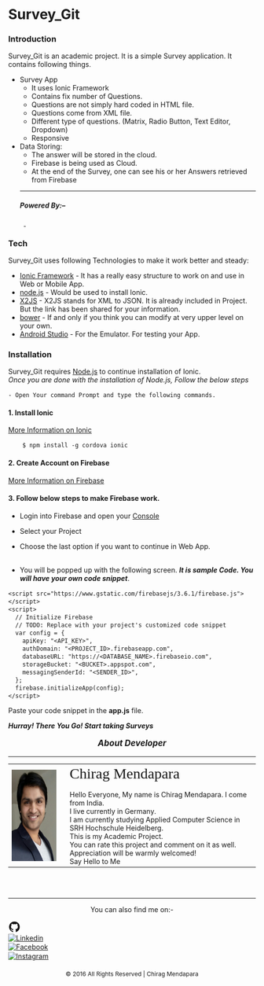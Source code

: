 <html>
<head>
<meta charset="utf-8">
<title>
</title>
<link href="https://fonts.googleapis.com/css?family=Pinyon+Script" rel="stylesheet">
<link href="https://fonts.googleapis.com/css?family=Parisienne" rel="stylesheet">
<style>
</style>
</head>
<body id="preview">
<h1><a id="Survey_Git_0"></a>Survey_Git</h1>

<h3><a id="Introduction_1"></a>Introduction</h3>

<p>Survey_Git is an academic project. It is a simple Survey application. It contains following things.</p>

<ul>
<li>Survey App
<ul>
<li>It uses Ionic Framework</li>
<li>Contains fix number of Questions.</li>
<li>Questions are not simply hard coded in HTML file.</li>
<li>Questions come from XML file.</li>
<li>Different type of questions. (Matrix, Radio Button, Text Editor, Dropdown)</li>
<li>Responsive</li>
</ul>

</li>
<li>Data Storing:

<ul>
<li>The answer will be stored in the cloud.</li>
<li>Firebase is being used as Cloud.</li>
<li>At the end of the Survey, one can see his or her Answers retrieved from Firebase</li>
</ul>

<hr />
<h4><a id="___Powered_By____17"></a><strong><em>Powered By:&ndash;</em></strong></h4>

<a href="http://ionicframework.com"><img src="https://media.licdn.com/media/AAEAAQAAAAAAAANfAAAAJDhiY2VjZmQ5LTk1OWMtNDU0MS04YjNmLTZjZGNmNTliNTY3OA.png" alt="" /></a>
 <a href="https://firebase.google.com"><img src="http://www.thesiliconvalleyinstitute.com/img/home/partners/logo7.png" alt="" /></a> <a href="https://www.javascript.com/">
 <img src="https://simpledevcode.files.wordpress.com/2014/06/logo_javascript-e1416863188233.png?w=50&amp;h=50&amp;crop=1" alt="" />
 </a> <a href="https://www.w3.org/TR/html5/"><img src="https://media.licdn.com/mpr/mpr/shrinknp_100_100/p/8/005/064/307/0290792.png" alt="" />
 </a>
 </li>
</ul>

<h3><a id="Tech_19"></a>Tech</h3>

<p>Survey_Git uses following Technologies to make it work better and steady:</p>

<ul>
<li><a href="http://ionicframework.com">Ionic Framework</a> - It has a really easy structure to work on and use in Web or Mobile App.</li>
<li><a href="http://nodejs.org">node.js</a> - Would be used to install Ionic.</li>
<li><a href="https://github.com/abdmob/x2js">X2JS</a> - X2JS stands for XML to JSON. It is already included in Project. But the link has been shared for your information.</li>
<li><a href="https://bower.io/">bower</a> - If and only if you think you can modify at very upper level on your own.</li>
<li><a href="https://developer.android.com/studio/index.html">Android Studio</a> - For the Emulator. For testing your App.</li>
</ul>

<h3><a id="Installation_29"></a>Installation</h3>

<p>Survey_Git requires <a href="https://nodejs.org/">Node.js</a>
to continue installation of Ionic.<br />
<em>Once you are done with the installation of Node.js, Follow the below steps</em>
</p>
<pre><code>- Open Your command Prompt and type the following commands.
</code></pre>

<h4><a id="1_Install_Ionic_36"></a>1. Install Ionic</h4>
<p><a href="http://ionicframework.com/getting-started/">More Information on Ionic</a></p>
<pre><code class="language-sh">    $ npm install -g cordova ionic
</code></pre>
<h4><a id="2_Create_Account_on_Firebase_43"></a>2. Create Account on Firebase</h4>
<p><a href="https://firebase.google.com/docs/">More Information on Firebase</a></p>
<h4><a id="3_Follow_below_steps_to_make_Firebase_work_46"></a>3. Follow below steps to make Firebase work.</h4>
<ul>
<li>
<p>Login into Firebase and open your <a href="https://console.firebase.google.com/">Console</a></p>
</li>
<li>
<p>Select your Project</p>
</li>
<li>
<p>Choose the last option if you want to continue in Web App.<br /> <a href="#"><img src="https://inducesmile.com/wp-content/uploads/2016/06/firebasetwo.jpg" alt="" /></a></p>
</li>
<li>
<p>You will be popped up with the following screen. <em><strong>It is sample Code. You will have your own code snippet</strong></em>.</p>
</li>
</ul>
<pre><code class="language-JavaScript">&lt;script src=<span class="hljs-string">"https://www.gstatic.com/firebasejs/3.6.1/firebase.js"</span>&gt;<span class="xml"><span class="hljs-tag">&lt;/<span class="hljs-title">script</span>&gt;</span>
<span class="hljs-tag">&lt;<span class="hljs-title">script</span>&gt;</span><span class="actionscript">
  <span class="hljs-comment">// Initialize Firebase</span>
  <span class="hljs-comment">// <span class="hljs-doctag">TODO:</span> Replace with your project's customized code snippet</span>
  <span class="hljs-keyword">var</span> config = {
    apiKey: <span class="hljs-string">"&lt;API_KEY&gt;"</span>,
    authDomain: <span class="hljs-string">"&lt;PROJECT_ID&gt;.firebaseapp.com"</span>,
    databaseURL: <span class="hljs-string">"https://&lt;DATABASE_NAME&gt;.firebaseio.com"</span>,
    storageBucket: <span class="hljs-string">"&lt;BUCKET&gt;.appspot.com"</span>,
    messagingSenderId: <span class="hljs-string">"&lt;SENDER_ID&gt;"</span>,
  };
  firebase.initializeApp(config);
</span><span class="hljs-tag">&lt;/<span class="hljs-title">script</span>&gt;</span>
</span></code></pre>
<p>Paste your code snippet in the <strong>app.js</strong> file.</p>
<p><em><strong>Hurray! There You Go! Start taking Surveys</strong></em></p>
<p style="text-align: center; font-weight: bold; font-size: 17px;"><em>About Developer</em></p>
<hr/>
<div class="Chirag-photo">
<table style="border:none">
<tbody>
<tr>
<td>
<img class="img-responsive" style="text-align: center; float: left;" title="Chirag Mendapara" src="Pic.JPG" alt="Chirag Mendapara" width="156" height="186" />
</td>
<td style="padding-left:20px">
<font style="font-family: 'Pinyon Script', cursive;font-size:30px">Chirag Mendapara</font>
<br/><br/>
<font> Hello Everyone, My name is Chirag Mendapara. I come from India.<br/> I live currently in Germany. <br/>
I am currently studying Applied Computer Science in SRH Hochschule Heidelberg. <br/>This is my Academic Project. <br/>
You can rate this project and comment on it as well.<br/> Appreciation will be warmly welcomed! <br/>Say Hello to <a style="text-decoration:none" href="mailto:chiragmendapara.cm@gmail.com?Subject=Hello Chirag"> Me </a>
</font>
</td>
</tr>
</tbody></table>
</div>
<br/><br/>
<hr/>
<center><p style="text-align:center">You can also find me on:-</p></center>
<div>
<div style="margin-right:20px;padding-right:20px">
<a href="https://github.com/Mendzyy"><img style="height: 25px !important; width: 25px; vertical-align: middle; border: 0;" title="Github" src="https://raw.githubusercontent.com/steppinlo/steppinlo.github.io/master/imgs/github.png" alt="Github" /></a>
</div>
<div style="margin-right:20px;padding-right:20px">
<a href="https://www.linkedin.com/in/chirag-mendapara-25a33a118/"><img style="height: 25px !important; width: 25px; vertical-align: middle; border: 0;" title="Linkedin" src="http://xtechsk.ca/wp-content/uploads/2014/07/linkedin.png" alt="Linkedin" /></a>
</div>
<div style="margin-right:20px;padding-right:20px">
<a href="https://www.facebook.com/Mendzyy"><img style="width: 25px; vertical-align: middle; height: 25px !important; border: 0;" title="Facebook" src="http://www.androidapksfree.com/wp-content/uploads/wordpress-popular-posts/1095-featured-25x25.png" alt="Facebook" /></a>
</div>
<div style="margin-right:20px;padding-right:20px">
<a href="https://www.instagram.com/chiragmendapara/"><img style="width: 25px; height: 25px !important; vertical-align: middle; border: 0;" title="Instagram" src="http://www.androidapksfree.com/wp-content/uploads/wordpress-popular-posts/3662-featured-25x25.png" alt="Instagram" /></a>
</div>
</div>
<div style="text-align: center; padding: 20px 0 0 0; font-size: 12px;">&copy; 2016 All Rights Reserved | Chirag Mendapara</div>
</body>
</html>
